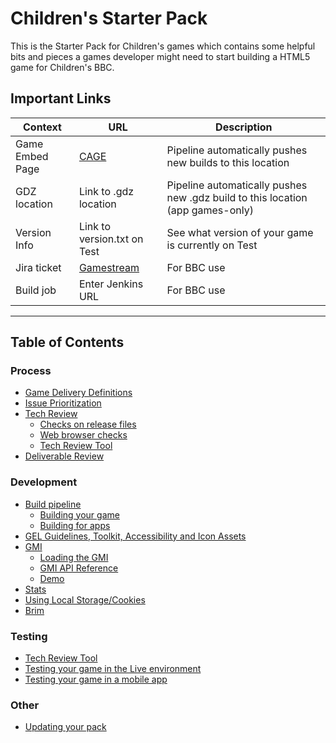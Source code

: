 # Children's Starter Pack

This is the Starter Pack for Children's games which contains some helpful bits
and pieces a games developer might need to start building a HTML5 game for
Children's BBC.

## Important Links

| Context | URL | Description |
|---------|-----|-------------|
| Game Embed Page | [CAGE](test.bbc.co.uk/cbeebies/embed/game/*gid*) | Pipeline automatically pushes new builds to this location |
| GDZ location | Link to .gdz location | Pipeline automatically pushes new .gdz build to this location (app games-only) |
| Version Info | Link to version.txt on Test | See what version of your game is currently on Test |
| Jira ticket | [Gamestream](https://jira.dev.bbc.co.uk/browse/GAMESSTREAM-xxxx) | For BBC use |
| Build job | Enter Jenkins URL | For BBC use |

___
## Table of Contents

### Process
  * [Game Delivery Definitions](docs/game-delivery-definitions.md#game-delivery-definitions)
  * [Issue Prioritization](docs/game-delivery-definitions.md#issue-prioritization)
  * [Tech Review](docs/tech-review.md#tech-review)
    * [Checks on release files](docs/tech-review.md#checks-on-release-files)
    * [Web browser checks](docs/tech-review.md#web-browser-checks)
    * [Tech Review Tool](docs/tech-review.md#tech-review-tool)
  * [Deliverable Review](docs/deliverable-review.md#deliverable-review)

### Development
  * [Build pipeline](docs/build-pipeline.md)
    * [Building your game](docs/build-pipeline.md#building-your-game)
    * [Building for apps](docs/build-pipeline.md#building-for-apps)
  * [GEL Guidelines, Toolkit, Accessibility and Icon Assets](docs/gel-guidelines.md#gel-guidelines-accessibility-and-icon-assets)
  * [GMI](docs/gmi.md#gmi)
    * [Loading the GMI](docs/gmi.md#loading-the-gmi)
    * [GMI API Reference](docs/gmi.md#gmi-api-reference)
    * [Demo](docs/gmi.md#demo)
  * [Stats](docs/stats.md#stats)
  * [Using Local Storage/Cookies](docs/data-storage.md#using-local-storagecookies)
  * [Brim](docs/brim.md#brim)

### Testing
  * [Tech Review Tool](docs/tech-review-tool.md#tech-review-tool)
  * [Testing your game in the Live environment](docs/testing-on-cbbc-page.md#testing-your-game-in-the-live-environment)
  * [Testing your game in a mobile app](docs/testing-in-a-mobile-app.md#testing-in-a-mobile-app)

### Other
* [Updating your pack](docs/updating-starter-pack.md)
